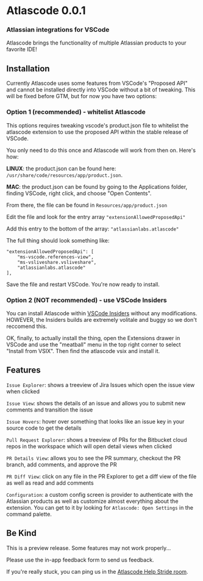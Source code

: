 # Atlascode 0.0.1
### Atlassian integrations for VSCode
Atlascode brings the functionality of multiple Atlassian products to your favorite IDE!

## Installation
Currently Atlascode uses some features from VSCode's "Proposed API" and cannot be installed directly into VSCode without a bit of tweaking.
This will be fixed before GTM, but for now you have two options:

### Option 1 (recommended) - whitelist Atlascode
This options requires tweaking vscode's product.json file to whitelist the atlascode extension to use the proposed API within the stable release of VSCode.

You only need to do this once and Atlascode will work from then on. Here's how:

**LINUX**:
the product.json can be found here: `/usr/share/code/resources/app/product.json`.

**MAC**:
the product.json can be found by going to the Applications folder, finding VSCode, right click, and choose "Open Contents".

From there, the file can be found in `Resources/app/product.json`

Edit the file and look for the entry array `"extensionAllowedProposedApi"`

Add this entry to the bottom of the array: `"atlassianlabs.atlascode"`

The full thing should look something like:
```
"extensionAllowedProposedApi": [
    "ms-vscode.references-view",
    "ms-vsliveshare.vsliveshare",
    "atlassianlabs.atlascode"
],
```

Save the file and restart VSCode. You're now ready to install.

### Option 2 (NOT recommended) - use VSCode Insiders
You can install Atlascode within [VSCode Insiders](https://code.visualstudio.com/insiders) without any modifications. HOWEVER, the Insiders builds are extremely volitale and buggy so we don't reccomend this.

OK, finally, to actually install the thing, open the Extensions drawer in VSCode and use the "meatball" menu in the top right corner to select "Install from VSIX".  Then find the atlascode vsix and install it.

## Features

`Issue Explorer`: shows a treeview of Jira Issues which open the issue view when clicked

`Issue View`: shows the details of an issue and allows you to submit new comments and transition the issue

`Issue Hovers`: hover over something that looks like an issue key in your source code to get the details

`Pull Request Explorer`: shows a treeview of PRs for the Bitbucket cloud repos in the workspace which will open detail views when clicked

`PR Details View`: allows you to see the PR summary, checkout the PR branch, add comments, and approve the PR

`PR Diff View`: click on any file in the PR Explorer to get a diff view of the file as well as read and add comments

`Configuration`: a custom config screen is provider to authenticate with the Atlassian products as well as customize almost everything about the extension. You can get to it by looking for `Atlascode: Open Settings` in the command palette.


## Be Kind

This is a preview release. Some features may not work properly...

Please use the in-app feedback form to send us feedback.

If you're really stuck, you can ping us in the [Atlascode Help Stride room](https://applink.atlassian.com/stride/a436116f-02ce-4520-8fbb-7301462a1674/chat/20317f63-2ed0-40d2-86b2-7611fa9b0035).


